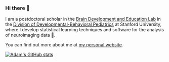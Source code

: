 ### Hi there 👋

I am a postdoctoral scholar in the [Brain Development and Education Lab](https://www.brainandeducation.com/) in the [Division of Developmental-Behavioral Pediatrics](https://dbpeds.stanford.edu/) at Stanford University, where I develop statistical learning techniques and software for the analysis of neuroimaging data 🧠.

You can find out more about me at [my personal website](https://richiehalford.org/).

[![Adam's GitHub stats](https://github-readme-stats.vercel.app/api?username=richford)](https://github.com/richford/github-readme-stats)
